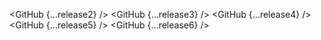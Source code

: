 <script lang="ts">
  import { GitHub } from 'svelte-shields'
  import type { GitHubVersionPropsType } from 'svelte-shields';

  const release2: GitHubVersionPropsType = {
    user: 'shinokada',
    repo: 'tera',
    style: 'flat'
  }

  const release3: GitHubVersionPropsType = {
    user: 'shinokada',
    repo: 'tera',
    style: 'flat-square'
  }

  const release4: GitHubVersionPropsType = {
    user: 'shinokada',
    repo: 'tera',
    style: 'for-the-badge'
  }

  const release5: GitHubVersionPropsType = {
    user: 'shinokada',
    repo: 'tera',
    style: 'plastic'
  }

  const release6: GitHubVersionPropsType = {
    user: 'shinokada',
    repo: 'tera',
    style: 'social'
  }
</script>

  <GitHub {...release2} />
  <GitHub {...release3} />
  <GitHub {...release4} />
  <GitHub {...release5} />
  <GitHub {...release6} />